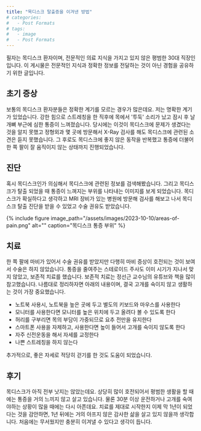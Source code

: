 ```yaml
---
title: "목디스크 탈출증을 이겨낸 방법"
# categories:
#   - Post Formats
# tags:
#   - image
#   - Post Formats
---
```


필자는 목디스크 환자이며, 전문적인 의료 지식을 가지고 있지 않은 평범한 30대 직장인입니다.
이 게시물은 전문적인 지식과 정확한 정보를 전달하는 것이 아닌 경험을 공유하기 위한 글입니다.

## 초기 증상

보통의 목디스크 환자분들은 정확한 계기를 모르는 경우가 많은데요. 저는 명확한 계기가 있었습니다. 강한 힘으로 스트레칭을 한 직후에 목에서 '투둑' 소리가 났고 잠시 후 날개뼈 부근에 심한 통증이 느껴졌습니다. 당시에는 이것이 목디스크에 문제가 생겼다는 것을 알지 못했고 정형외과 몇 곳에 방문해서 X-Ray 검사를 해도 목디스크에 관련된 소견은 듣지 못했습니다. 그 후로도 목디스크에 좋지 않은 동작을 반복했고 통증에 더불어 한 쪽 팔이 잘 움직이지 않는 상태까지 진행되었습니다.


## 진단

혹시 목디스크인가 의심해서 목디스크에 관련된 정보를 검색해봤습니다. 그리고 목디스크가 탈출 되었을 때 통증이 느껴지는 부위를 나타내는 이미지를 보게 되었습니다. 목디스크가 확실하다고 생각하고 MRI 장비가 있는 병원에 방문해 검사를 해보고 나서 목디스크 탈출 진단을 받을 수 있었고 수술 권유도 받았습니다.

{% include figure image_path="/assets/images/2023-10-10/areas-of-pain.png" alt="" caption="목디스크 통증 부위" %}


## 치료

한 쪽 팔에 마비가 있어서 수술 권유를 받았지만 다행히 마비 증상이 호전되는 것이 보여서 수술은 하지 않았습니다. 통증을 줄여주는 스테로이드 주사도 이미 시기가 지나서 맞지 않았고, 보존적 치료를 했습니다. 보존적 치료는 정선근 교수님의 유튜브와 책을 많이 참고했습니다. 나름대로 정리하자면 아래의 내용이며, 결국 고개를 숙이지 않고 생활하는 것이 가장 중요했습니다.

- 노트북 사용시, 노트북을 높은 곳에 두고 별도의 키보드와 마우스를 사용한다
- 모니터를 사용한다면 모니터를 높은 위치에 두고 올려다 볼 수 있도록 한다
- 허리를 구부리면 목의 부담이 가중되므로 요추 전만을 유지한다
- 스마트폰 사용을 자제하고, 사용한다면 높이 들어서 고개를 숙이지 않도록 한다
- 자주 신전운동을 해서 자세를 교정한다
- 나쁜 스트레칭을 하지 않는다

추가적으로, 좋은 자세로 적당히 걷기를 한 것도 도움이 되었습니다.

## 후기

목디스크가 아직 전부 낫지는 않았는데요. 상당히 많이 호전되어서 평범한 생활을 할 때에는 통증을 거의 느끼지 않고 살고 있습니다. 물론 30분 이상 운전하거나 고개를 숙여야하는 상황이 많을 때에는 다시 아픈데요. 치료를 제대로 시작한지 이제 막 1년이 되었다는 것을 감안하면, 1년 뒤에는 거의 아프지 않은 감사한 삶을 살고 있지 않을까 생각합니다. 처음에는 무서웠지만 충분히 이겨낼 수 있다고 생각이 듭니다.